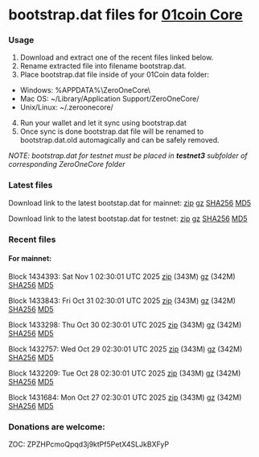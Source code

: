 # bootstrap.dat files for [01coin Core](https://01coin.io)

### Usage

1. Download and extract one of the recent files linked below.
2. Rename extracted file into filename bootstrap.dat.
3. Place bootstrap.dat file inside of your 01Coin data folder:
 - Windows: %APPDATA%\ZeroOneCore\
 - Mac OS: ~/Library/Application Support/ZeroOneCore/
 - Unix/Linux: ~/.zeroonecore/
4. Run your wallet and let it sync using bootstrap.dat
5. Once sync is done bootstrap.dat file will be renamed to bootstrap.dat.old automagically and can be safely removed.

_NOTE: bootstrap.dat for testnet must be placed in **testnet3** subfolder of corresponding ZeroOneCore folder_

### Latest files
Download link to the latest bootstap.dat for mainnet: [zip](https://files.01coin.io/mainnet/bootstrap.dat.zip) [gz](https://files.01coin.io/mainnet/bootstrap.dat.tar.gz) [SHA256](https://files.01coin.io/mainnet/sha256.txt) [MD5](https://files.01coin.io/mainnet/md5.txt)

Download link to the latest bootstap.dat for testnet: [zip](https://files.01coin.io/testnet/bootstrap.dat.zip) [gz](https://files.01coin.io/testnet/bootstrap.dat.tar.gz) [SHA256](https://files.01coin.io/testnet/sha256.txt) [MD5](https://files.01coin.io/testnet/md5.txt)

### Recent files

#### For mainnet:

Block 1434393: Sat Nov  1 02:30:01 UTC 2025 [zip](https://files.01coin.io/mainnet/2025-11-01/bootstrap.dat.zip) (343M) [gz](https://files.01coin.io/mainnet/2025-11-01/bootstrap.dat.tar.gz) (342M) [SHA256](https://files.01coin.io/mainnet/2025-11-01/sha256.txt) [MD5](https://files.01coin.io/mainnet/2025-11-01/md5.txt)

Block 1433843: Fri Oct 31 02:30:01 UTC 2025 [zip](https://files.01coin.io/mainnet/2025-10-31/bootstrap.dat.zip) (343M) [gz](https://files.01coin.io/mainnet/2025-10-31/bootstrap.dat.tar.gz) (342M) [SHA256](https://files.01coin.io/mainnet/2025-10-31/sha256.txt) [MD5](https://files.01coin.io/mainnet/2025-10-31/md5.txt)

Block 1433298: Thu Oct 30 02:30:01 UTC 2025 [zip](https://files.01coin.io/mainnet/2025-10-30/bootstrap.dat.zip) (343M) [gz](https://files.01coin.io/mainnet/2025-10-30/bootstrap.dat.tar.gz) (342M) [SHA256](https://files.01coin.io/mainnet/2025-10-30/sha256.txt) [MD5](https://files.01coin.io/mainnet/2025-10-30/md5.txt)

Block 1432757: Wed Oct 29 02:30:01 UTC 2025 [zip](https://files.01coin.io/mainnet/2025-10-29/bootstrap.dat.zip) (343M) [gz](https://files.01coin.io/mainnet/2025-10-29/bootstrap.dat.tar.gz) (342M) [SHA256](https://files.01coin.io/mainnet/2025-10-29/sha256.txt) [MD5](https://files.01coin.io/mainnet/2025-10-29/md5.txt)

Block 1432209: Tue Oct 28 02:30:01 UTC 2025 [zip](https://files.01coin.io/mainnet/2025-10-28/bootstrap.dat.zip) (343M) [gz](https://files.01coin.io/mainnet/2025-10-28/bootstrap.dat.tar.gz) (342M) [SHA256](https://files.01coin.io/mainnet/2025-10-28/sha256.txt) [MD5](https://files.01coin.io/mainnet/2025-10-28/md5.txt)

Block 1431684: Mon Oct 27 02:30:01 UTC 2025 [zip](https://files.01coin.io/mainnet/2025-10-27/bootstrap.dat.zip) (343M) [gz](https://files.01coin.io/mainnet/2025-10-27/bootstrap.dat.tar.gz) (342M) [SHA256](https://files.01coin.io/mainnet/2025-10-27/sha256.txt) [MD5](https://files.01coin.io/mainnet/2025-10-27/md5.txt)


### Donations are welcome:

ZOC: ZPZHPcmoQpqd3j9ktPf5PetX4SLJkBXFyP
